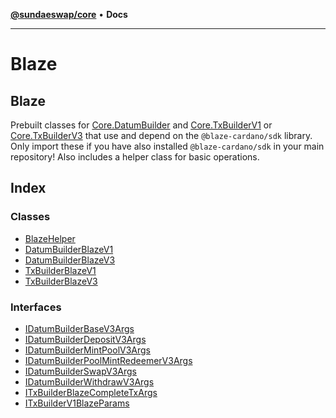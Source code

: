[**@sundaeswap/core**](../README.md) • **Docs**

***

# Blaze

## Blaze
Prebuilt classes for [Core.DatumBuilder](../Core/classes/DatumBuilder.md) and [Core.TxBuilderV1](../Core/classes/TxBuilderV1.md) or [Core.TxBuilderV3](../Core/classes/TxBuilderV3.md) that use and depend
on the `@blaze-cardano/sdk` library. Only import these if you have also installed `@blaze-cardano/sdk`
in your main repository! Also includes a helper class for basic operations.

## Index

### Classes

- [BlazeHelper](classes/BlazeHelper.md)
- [DatumBuilderBlazeV1](classes/DatumBuilderBlazeV1.md)
- [DatumBuilderBlazeV3](classes/DatumBuilderBlazeV3.md)
- [TxBuilderBlazeV1](classes/TxBuilderBlazeV1.md)
- [TxBuilderBlazeV3](classes/TxBuilderBlazeV3.md)

### Interfaces

- [IDatumBuilderBaseV3Args](interfaces/IDatumBuilderBaseV3Args.md)
- [IDatumBuilderDepositV3Args](interfaces/IDatumBuilderDepositV3Args.md)
- [IDatumBuilderMintPoolV3Args](interfaces/IDatumBuilderMintPoolV3Args.md)
- [IDatumBuilderPoolMintRedeemerV3Args](interfaces/IDatumBuilderPoolMintRedeemerV3Args.md)
- [IDatumBuilderSwapV3Args](interfaces/IDatumBuilderSwapV3Args.md)
- [IDatumBuilderWithdrawV3Args](interfaces/IDatumBuilderWithdrawV3Args.md)
- [ITxBuilderBlazeCompleteTxArgs](interfaces/ITxBuilderBlazeCompleteTxArgs.md)
- [ITxBuilderV1BlazeParams](interfaces/ITxBuilderV1BlazeParams.md)
